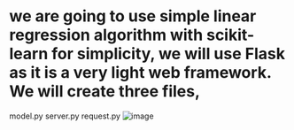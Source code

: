 # we are going to use simple linear regression algorithm with scikit-learn for simplicity, we will use Flask as it is a very light web framework. We will create three files,
model.py
server.py
request.py
![image](https://user-images.githubusercontent.com/85344843/121162190-57801600-c86b-11eb-9a52-085ec49a9811.png)


